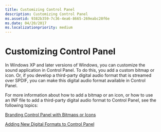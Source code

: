 ```yaml
---
title: Customizing Control Panel
description: Customizing Control Panel
ms.assetid: 9382b359-7c36-4ea6-8665-269eabc20f6e
ms.date: 04/20/2017
ms.localizationpriority: medium
---
```


# Customizing Control Panel


In Windows XP and later versions of Windows, you can customize the sound application in Control Panel. To do this, you add a custom bitmap or icon. Or, if you develop a third-party digital audio format that is streamed over SPDIF, you can make this digital audio format available in Control Panel.

For more information about how to add a bitmap or an icon, or how to use an INF file to add a third-party digital audio format to Control Panel, see the following topics:

[Branding Control Panel with Bitmaps or Icons](branding-control-panel-with-bitmaps-or-icons.md)

[Adding New Digital Formats to Control Panel](adding-new-digital-formats-to-control-panel.md)

 

 




